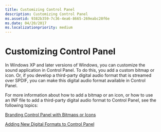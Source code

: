 ```yaml
---
title: Customizing Control Panel
description: Customizing Control Panel
ms.assetid: 9382b359-7c36-4ea6-8665-269eabc20f6e
ms.date: 04/20/2017
ms.localizationpriority: medium
---
```


# Customizing Control Panel


In Windows XP and later versions of Windows, you can customize the sound application in Control Panel. To do this, you add a custom bitmap or icon. Or, if you develop a third-party digital audio format that is streamed over SPDIF, you can make this digital audio format available in Control Panel.

For more information about how to add a bitmap or an icon, or how to use an INF file to add a third-party digital audio format to Control Panel, see the following topics:

[Branding Control Panel with Bitmaps or Icons](branding-control-panel-with-bitmaps-or-icons.md)

[Adding New Digital Formats to Control Panel](adding-new-digital-formats-to-control-panel.md)

 

 




